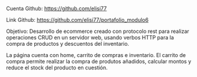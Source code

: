 Cuenta Github: https://github.com/elisi77

Link Github: https://github.com/elisi77/portafolio_modulo6

Objetivo: Desarrollo de ecommerce creado con protocolo rest para realizar
operaciones CRUD en un servidor web, usando verbos HTTP para la compra de
productos y descuentos del inventario.

La página cuenta con home, carrito de compras e inventario. El carrito de compra permite realizar la compra de produtos añadidos, calcular montos
y reduce el stock del producto en cuestión.
